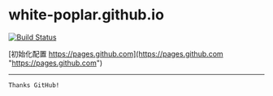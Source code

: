 white-poplar.github.io
======================

[![Build Status](https://travis-ci.org/white-poplar/white-poplar.github.io.svg?branch=master)](https://travis-ci.org/white-poplar/white-poplar.github.io)

[初始化配置 https://pages.github.com](https://pages.github.com "https://pages.github.com")  

---
	Thanks GitHub!  